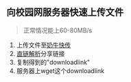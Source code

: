 ## 向校园网服务器快速上传文件

> 正常情况能上60-80MB/s

1. 上传文件至[奶牛快传](https://cowtransfer.com)
2. [直链解析](https://api.kit9.cn/api/nainiu/nainiu.php)分享链接
3. 复制得到的"downloadlink"
4. 服务器上wget这个downloadlink